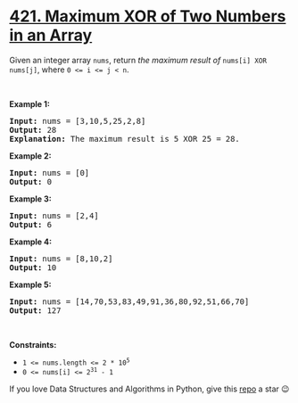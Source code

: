 # [421. Maximum XOR of Two Numbers in an Array][title]

<p>Given an integer array <code>nums</code>, return <em>the maximum result of </em><code>nums[i] XOR nums[j]</code>, where <code>0 &lt;= i &lt;= j &lt; n</code>.</p>
<p> </p>
<p><strong>Example 1:</strong></p>
<pre><strong>Input:</strong> nums = [3,10,5,25,2,8]
<strong>Output:</strong> 28
<strong>Explanation:</strong> The maximum result is 5 XOR 25 = 28.</pre>
<p><strong>Example 2:</strong></p>
<pre><strong>Input:</strong> nums = [0]
<strong>Output:</strong> 0
</pre>
<p><strong>Example 3:</strong></p>
<pre><strong>Input:</strong> nums = [2,4]
<strong>Output:</strong> 6
</pre>
<p><strong>Example 4:</strong></p>
<pre><strong>Input:</strong> nums = [8,10,2]
<strong>Output:</strong> 10
</pre>
<p><strong>Example 5:</strong></p>
<pre><strong>Input:</strong> nums = [14,70,53,83,49,91,36,80,92,51,66,70]
<strong>Output:</strong> 127
</pre>
<p> </p>
<p><strong>Constraints:</strong></p>
<ul>
<li><code>1 &lt;= nums.length &lt;= 2 * 10<sup>5</sup></code></li>
<li><code>0 &lt;= nums[i] &lt;= 2<sup>31</sup> - 1</code></li>
</ul>


If you love Data Structures and Algorithms in Python, give this [repo][me] a star :wink:

[title]: https://leetcode.com/problems/maximum-xor-of-two-numbers-in-an-array
[me]: https://github.com/bumblebee211196/awesome-python-leetcode